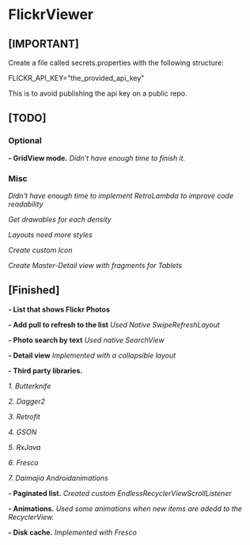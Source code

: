 # FlickrViewer

## [IMPORTANT]

Create a file called secrets.properties with the following structure:

FLICKR_API_KEY="the_provided_api_key"

This is to avoid publishing the api key on a public repo.


## [TODO]
### Optional
**- GridView mode.**
_Didn't have enough time to finish it._

### Misc

_Didn't have enough time to implement RetroLambda to improve code readability_

_Get drawables for each density_

_Layouts need more styles_

_Create custom Icon_

_Create Master-Detail view with fragments for Tablets_


## [Finished]

**- List that shows Flickr Photos**

**- Add pull to refresh to the list**
_Used Native SwipeRefreshLayout_

**- Photo search by text**
_Used native SearchView_

**- Detail view**
_Implemented with a collapsible layout_

**- Third party libraries.**

_1. Butterknife_

_2. Dagger2_

_3. Retrofit_

_4. GSON_

_5. RxJava_

_6. Fresco_

_7. Daimajia Androidanimations_
    
**- Paginated list.**
_Created custom EndlessRecyclerViewScrollListener_

**- Animations.**
_Used some animations when new items are adedd to the RecyclerView._

**- Disk cache.**
_Implemented with Fresco_
